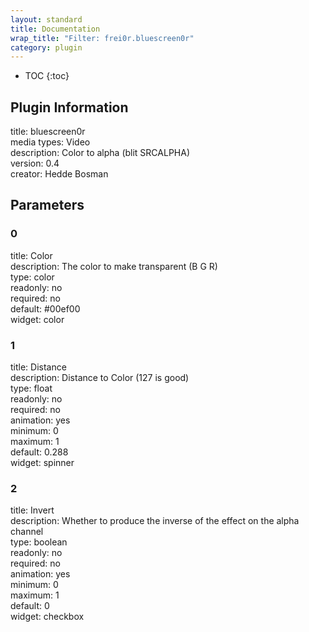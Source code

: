 ```yaml
---
layout: standard
title: Documentation
wrap_title: "Filter: frei0r.bluescreen0r"
category: plugin
---
```

* TOC
{:toc}

## Plugin Information

title: bluescreen0r  
media types:
Video  
description: Color to alpha (blit SRCALPHA)  
version: 0.4  
creator: Hedde Bosman  

## Parameters

### 0

title: Color    
description:
The color to make transparent (B G R)  
type: color  
readonly: no  
required: no  
default: #00ef00  
widget: color  

### 1

title: Distance    
description:
Distance to Color (127 is good)  
type: float  
readonly: no  
required: no  
animation: yes  
minimum: 0  
maximum: 1  
default: 0.288  
widget: spinner  

### 2

title: Invert    
description:
Whether to produce the inverse of the effect on the alpha channel  
type: boolean  
readonly: no  
required: no  
animation: yes  
minimum: 0  
maximum: 1  
default: 0  
widget: checkbox  

